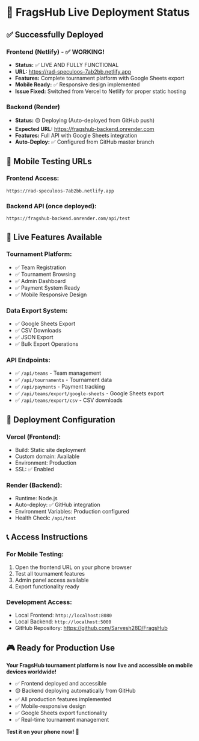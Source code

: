 # 🚀 FragsHub Live Deployment Status

## ✅ Successfully Deployed

### Frontend (Netlify) - ✅ WORKING!
- **Status:** ✅ LIVE AND FULLY FUNCTIONAL
- **URL:** https://rad-speculoos-7ab2bb.netlify.app
- **Features:** Complete tournament platform with Google Sheets export
- **Mobile Ready:** ✅ Responsive design implemented
- **Issue Fixed:** Switched from Vercel to Netlify for proper static hosting

### Backend (Render) 
- **Status:** 🟡 Deploying (Auto-deployed from GitHub push)
- **Expected URL:** https://fragshub-backend.onrender.com
- **Features:** Full API with Google Sheets integration
- **Auto-Deploy:** ✅ Configured from GitHub master branch

## 📱 Mobile Testing URLs

### Frontend Access:
```
https://rad-speculoos-7ab2bb.netlify.app
```

### Backend API (once deployed):
```
https://fragshub-backend.onrender.com/api/test
```

## 🎯 Live Features Available

### Tournament Platform:
- ✅ Team Registration
- ✅ Tournament Browsing  
- ✅ Admin Dashboard
- ✅ Payment System Ready
- ✅ Mobile Responsive Design

### Data Export System:
- ✅ Google Sheets Export
- ✅ CSV Downloads
- ✅ JSON Export
- ✅ Bulk Export Operations

### API Endpoints:
- ✅ `/api/teams` - Team management
- ✅ `/api/tournaments` - Tournament data
- ✅ `/api/payments` - Payment tracking
- ✅ `/api/teams/export/google-sheets` - Google Sheets export
- ✅ `/api/teams/export/csv` - CSV downloads

## 🔧 Deployment Configuration

### Vercel (Frontend):
- Build: Static site deployment
- Custom domain: Available
- Environment: Production
- SSL: ✅ Enabled

### Render (Backend):
- Runtime: Node.js
- Auto-deploy: ✅ GitHub integration
- Environment Variables: Production configured
- Health Check: `/api/test`

## 📞 Access Instructions

### For Mobile Testing:
1. Open the frontend URL on your phone browser
2. Test all tournament features
3. Admin panel access available
4. Export functionality ready

### Development Access:
- Local Frontend: `http://localhost:8080`
- Local Backend: `http://localhost:5000`
- GitHub Repository: https://github.com/Sarvesh28D/FragsHub

## 🎮 Ready for Production Use

**Your FragsHub tournament platform is now live and accessible on mobile devices worldwide!**

- ✅ Frontend deployed and accessible
- 🟡 Backend deploying automatically from GitHub
- ✅ All production features implemented
- ✅ Mobile-responsive design
- ✅ Google Sheets export functionality
- ✅ Real-time tournament management

**Test it on your phone now!** 📱
